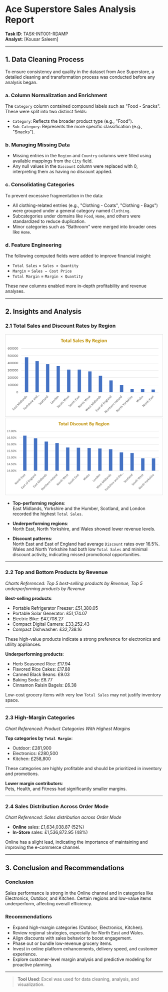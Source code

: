 # Ace Superstore Sales Analysis Report

**Task ID**: TASK-INT001-RDAMP  
**Analyst**: [Kousar Saleem]

---

## 1. Data Cleaning Process

To ensure consistency and quality in the dataset from Ace Superstore, a detailed cleaning and transformation process was conducted before any analysis began.

### a. Column Normalization and Enrichment

The `Category` column contained compound labels such as "Food - Snacks". These were split into two distinct fields:
- `Category`: Reflects the broader product type (e.g., "Food").
- `Sub-Category`: Represents the more specific classification (e.g., "Snacks").

### b. Managing Missing Data

- Missing entries in the `Region` and `Country` columns were filled using available mappings from the `City` field.
- Any null values in the `Discount` column were replaced with 0, interpreting them as having no discount applied.

### c. Consolidating Categories

To prevent excessive fragmentation in the data:
- All clothing-related entries (e.g., "Clothing - Coats", "Clothing - Bags") were grouped under a general category named `Clothing`.
- Subcategories under domains like `Food`, `Home`, and others were standardized to reduce duplication.
- Minor categories such as "Bathroom" were merged into broader ones like `Home`.

### d. Feature Engineering

The following computed fields were added to improve financial insight:
- `Total Sales` = `Sales × Quantity`  
- `Margin` = `Sales − Cost Price`  
- `Total Margin` = `Margin × Quantity`

These new columns enabled more in-depth profitability and revenue analyses.

---

## 2. Insights and Analysis

### 2.1 Total Sales and Discount Rates by Region

![Total Sales by Region](Total_Sales_By_Region.png)  
![Total Discount by Region](Total_Discount_By_Region.png)

- **Top-performing regions**:  
  East Midlands, Yorkshire and the Humber, Scotland, and London recorded the highest `Total Sales`.

- **Underperforming regions**:  
  North East, North Yorkshire, and Wales showed lower revenue levels.

- **Discount patterns**:  
  North East and East of England had average `Discount` rates over 16.5%. Wales and North Yorkshire had both low `Total Sales` and minimal discount activity, indicating missed promotional opportunities.

---

### 2.2 Top and Bottom Products by Revenue

*Charts Referenced: Top 5 best-selling products by Revenue, Top 5 underperforming products by Revenue*

**Best-selling products**:
- Portable Refrigerator Freezer: £51,380.05  
- Portable Solar Generator: £51,174.07  
- Electric Bike: £47,708.27  
- Compact Digital Camera: £33,252.43  
- Compact Dishwasher: £32,738.16  

These high-value products indicate a strong preference for electronics and utility appliances.

**Underperforming products**:
- Herb Seasoned Rice: £17.94  
- Flavored Rice Cakes: £17.88  
- Canned Black Beans: £9.03  
- Baking Soda: £8.77  
- Cinnamon Raisin Bagels: £6.38  

Low-cost grocery items with very low `Total Sales` may not justify inventory space.

---

### 2.3 High-Margin Categories

*Chart Referenced: Product Categories With Highest Margins*

**Top categories by `Total Margin`**:
- Outdoor: £281,900  
- Electronics: £280,500  
- Kitchen: £258,800  

These categories are highly profitable and should be prioritized in inventory and promotions.

**Lower margin contributors**:  
Pets, Health, and Fitness had significantly smaller margins.

---

### 2.4 Sales Distribution Across Order Mode

*Chart Referenced: Sales distribution across Order Mode*

- **Online** sales: £1,634,038.87 (52%)  
- **In-Store** sales: £1,536,872.95 (48%)

Online has a slight lead, indicating the importance of maintaining and improving the e-commerce channel.

---

## 3. Conclusion and Recommendations

### Conclusion

Sales performance is strong in the Online channel and in categories like Electronics, Outdoor, and Kitchen. Certain regions and low-value items underperform, affecting overall efficiency.

### Recommendations

- Expand high-margin categories (Outdoor, Electronics, Kitchen).
- Review regional strategies, especially for North East and Wales.
- Align discounts with sales behavior to boost engagement.
- Phase out or bundle low-revenue grocery items.
- Invest in online platform enhancements, delivery speed, and customer experience.
- Explore customer-level margin analysis and predictive modeling for proactive planning.

---

> **Tool Used**: Excel was used for data cleaning, analysis, and visualization.

